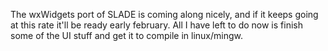 The wxWidgets port of SLADE is coming along nicely, and if it keeps going at this rate it'll be ready early february. All I have left to do now is finish some of the UI stuff and get it to compile in linux/mingw.